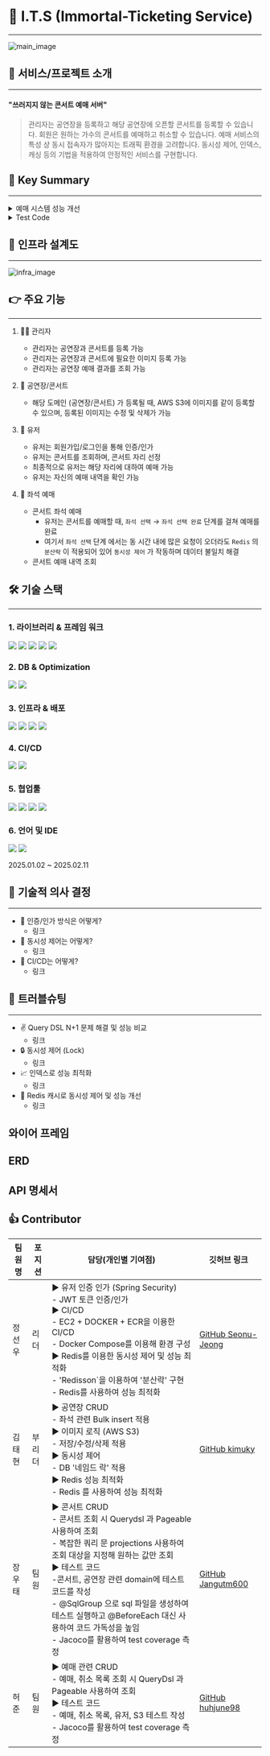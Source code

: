 # 🤖 I.T.S (Immortal-Ticketing  Service)

---
![main_image](/assets/main_image.jpg)

## 🌈 서비스/프로젝트 소개

---

#### "쓰러지지 않는 콘서트 예매 서버"

> 관리자는 공연장을 등록하고 해당 공연장에 오픈할 콘서트를 등록할 수 있습니다.
> 회원은 원하는 가수의 콘서트를 예매하고 취소할 수 있습니다.
> 예매 서비스의 특성 상 동시 접속자가 많아지는 트래픽 환경을 고려합니다.
> 동시성 제어, 인덱스, 캐싱 등의 기법을 적용하여 안정적인 서비스를 구현합니다.

## 🔑 Key Summary

---

<details>
<summary>예매 시스템 성능 개선</summary>
예매 시스템은 콘서트 티켓 예매 서버에서 핵심적인 기능이고 순간적으로 많은 트래픽을
처리해야하는 기능입니다.

예매 기능 중에 좌석을 임시 선택하는 부분이 병목 지점이 될 수 있음을 판단했고 단계적으로 성능을 개선했습니다.

성능테스트는 실제 환경과 유사하게 1초 동안 사용자가 같은 좌석을 예매하려는 상황을 가정하고 평균 응답 시간을
계산했습니다.

> 1. Redis 분산락으로 동시성 제어한 상태

![main_image](/assets/redis_image.png)

- 성능 개선 전 평균 응답 시간 2163ms

> 2. 예매 내역 테이블 인덱스 추가

![main_image](/assets/redis_with_index_image.png)

- 인덱스 설정 후 평균 응답 시간 1713ms
- 인덱스 설정 후 평균 응답 시간 20.80% 개선

> 3. Redis 분산락으로 동시성 제어한 상태

![main_image](/assets/redis_with_index_cache_image.png)

- Redis 캐시를 이용해서 개선 후 평균 응답 시간 20ms
- 인덱스 개선에서 평균 응답 시간 98.83% 개선
- 성능 개선 전보다 평균 응답 시간 99.08% 개선

</details>

<details>
<summary>Test Code</summary>

> 1. 목표

이번 프로젝트에서는 기존 코드의 안정성을 보장하고, 애플리케이션의 확장성을 고려하여 `Test Code` 작성을
중점적으로 진행하여 코드 변경 시 예상치 못한 오류를 사전에 방지하고 유지보수성을 높이는 것이 목표입니다.

> 2. Tools

- Junit 5
- Mockito
- Jacoco

> 3. SQL 파일 활용

```JAVA
SqlGroup( {
	@Sql(
		value = "/sql/domain/concert/repository/setup.sql",
		config = @SqlConfig(transactionMode = SqlConfig.TransactionMode.DEFAULT),
		executionPhase = Sql.ExecutionPhase.BEFORE_TEST_CLASS
	),
	@Sql(
		value = "/sql/domain/concert/repository/delete.sql",
		config = @SqlConfig(transactionMode = SqlConfig.TransactionMode.DEFAULT),
		executionPhase = Sql.ExecutionPhase.AFTER_TEST_CLASS
	)
})

@DataJpaTest
@AutoConfigureTestDatabase(replace = AutoConfigureTestDatabase.Replace.NONE)
class ConcertRepositoryTest {

	@Autowired
	private ConcertRepository concertRepository;

	@Autowired
	private ReservationRepository reservationRepository;
```

> 4. Code Coverage 측정

Code Coverage 를 통해서 기존 코드가 얼마나 안정적으로 운영되는지 알 수 있고,
작성된 코드의 양을 파악할 수 있는 장점에서 커버리지를 측정하였습니다.

- Code Coverage - 70% 달성
  ![main_image](/assets/jacoco_coverage_image.png)

</details>

## 🏢 인프라 설계도

---
![infra_image](/assets/infra_image.png)

## 👉 주요 기능

---

1. 👷‍♂️ 관리자
    - 관리자는 공연장과 콘서트를 등록 가능
    - 관리자는 공연장과 콘서트에 필요한 이미지 등록 가능
    - 관리자는 공연장 예매 결과를 조회 가능


2. 🎪 공연장/콘서트
    - 해당 도메인 (공연장/콘서트) 가 등록될 때, AWS S3에 이미지를 같이 등록할 수 있으며,
      등록된 이미지는 수정 및 삭제가 가능


3. 👦 유저
    - 유저는 회원가입/로그인을 통해 인증/인가
    - 유저는 콘서트를 조회하며, 콘서트 자리 선정
    - 최종적으로 유저는 해당 자리에 대하여 예매 가능
    - 유저는 자신의 예매 내역을 확인 가능


4. 🎫 좌석 예매
    - 콘서트 좌석 예매
        - 유저는 콘서트를 예매할 때, `좌석 선택` → `좌석 선택 완료` 단계를 걸쳐 예매를 완료
        - 여기서 `좌석 선택` 단계 에서는 동 시간 내에 많은 요청이 오더라도 `Redis` 의 `분산락`
          이 적용되어 있어 `동시성 제어` 가 작동하며 데이터 불일치 해결
    - 콘서트 예매 내역 조회

## 🛠 기술 스택

---

### 1. 라이브러리 & 프레임 워크

<img src="https://img.shields.io/badge/Spring boot-6DB33F?style=for-the-badge&logo=springboot&logoColor=white"> 
<img src="https://img.shields.io/badge/Spring Data jpa-6DB33F?style=for-the-badge&logo=&logoColor=white">
<img src="https://img.shields.io/badge/Spring Security-6DB33F?style=for-the-badge&logo=springsecurity&logoColor=white">
<img src="https://img.shields.io/badge/QueryDsl-2496ED?style=for-the-badge&logo=&logoColor=white">
<img src="https://img.shields.io/badge/Redisson-FF4438?style=for-the-badge&logo=&logoColor=white">

### 2. DB & Optimization

<img src="https://img.shields.io/badge/mysql-4479A1?style=for-the-badge&logo=mysql&logoColor=white">
<img src="https://img.shields.io/badge/Redis-FF4438?style=for-the-badge&logo=redis&logoColor=white"> 

### 3. 인프라 & 배포

<img src="https://img.shields.io/badge/amazon web Service-232F3E?style=for-the-badge&logo=amazonwebservices&logoColor=white"> 
<img src="https://img.shields.io/badge/Amazon%20EC2-FF9900?style=for-the-badge&logo=amazonec2&logoColor=white">
<img src="https://img.shields.io/badge/Amazon%20S3-FF9900?style=for-the-badge&logo=amazons3&logoColor=white">
<img src="https://img.shields.io/badge/Amazon%20RDS-527FFF?style=for-the-badge&logo=amazonrds&logoColor=white">

### 4. CI/CD

<img src="https://img.shields.io/badge/github actions-2088FF?style=for-the-badge&logo=githubactions&logoColor=white">
<img src="https://img.shields.io/badge/docker-2496ED?style=for-the-badge&logo=docker&logoColor=white">

### 5. 협업툴

<img src="https://img.shields.io/badge/github-%23121011.svg?style=for-the-badge&logo=github&logoColor=white">
<img src="https://img.shields.io/badge/Slack-4A154B?style=for-the-badge&logo=slack&logoColor=white">
<img src="https://img.shields.io/badge/miro-050038?style=for-the-badge&logo=miro&logoColor=white">
<img src="https://img.shields.io/badge/notion-000000?style=for-the-badge&logo=notion&logoColor=white">

### 6. 언어 및 IDE

<img src ="https://img.shields.io/badge/Java jdk 17-007396.svg?&style=for-the-badge&logo=Java&logoColor=white"/>  
<img src ="https://img.shields.io/badge/intellijidea-000000.svg?&style=for-the-badge&logo=intellijidea&logoColor=white"/>

2025.01.02 ~ 2025.02.11

## 💬 기술적 의사 결정

---

- 🚧 인증/인가 방식은 어떻게?
    - 링크
- 🔀 동시성 제어는 어떻게?
    - 링크
- 🐳 CI/CD는 어떻게?
    - 링크

## 📌 트러블슈팅

---

- ✌ Query DSL N+1 문제 해결 및 성능 비교
    - 링크
- 🔒 동시성 제어 (Lock)
    - 링크
- 📈 인덱스로 성능 최적화
    - 링크
- 🚀 Redis 캐시로 동시성 제어 및 성능 개선
    - 링크

## 와이어 프레임

## ERD

## API 명세서

## 👍 Contributor

| 팀원명 | 포지션 | 담당(개인별 기여점)                                                                                                                                                                                                                                                                 | 깃허브 링크                                               |
|-----|-----|-----------------------------------------------------------------------------------------------------------------------------------------------------------------------------------------------------------------------------------------------------------------------------|------------------------------------------------------|
| 정선우 | 리더  | ▶ 유저 인증 인가 (Spring Security)<br> - JWT 토큰 인증/인가<br>  ▶ CI/CD<br> - EC2 + DOCKER + ECR을 이용한 CI/CD<br> - Docker Compose를 이용해 환경 구성<br> ▶ Redis를 이용한 동시성 제어 및 성능 최적화<br> - 'Redisson`을 이용하여 '분산락' 구현<br> - Redis를 사용하여 성능 최적화                                                  | [GitHub Seonu-Jeong](https://github.com/Seonu-Jeong) |
| 김태현 | 부리더 | ▶ 공연장 CRUD<br> - 좌석 관련 Bulk insert 적용<br> ▶ 이미지 로직 (AWS S3)<br> - 저장/수정/삭제 적용<br> ▶ 동시성 제어<br> - DB '네임드 락' 적용<br> ▶ Redis 성능 최적화 <br> -  Redis 를 사용하여 성능 최적화<br>                                                                                                           | [GitHub kimuky](https://github.com/kimuky)           |
| 장우태 | 팀원  | ▶ 콘서트 CRUD<br> -  콘서트 조회 시 Querydsl 과 Pageable 사용하여 조회<br> - 복잡한 쿼리 문 projections 사용하여 조회 대상을 지정해 원하는 값만 조회<br>  ▶ 테스트 코드<br> -콘서트, 공연장 관련 domain에 테스트 코드를 작성<br> - @SqlGroup 으로  sql 파일을 생성하여  테스트 실행하고 @BeforeEach 대신 사용하여 코드 가독성을 높임<br> - Jacoco를 활용하여 test coverage 측정 | [GitHub Jangutm600](https://github.com/Jangutm600)   |
| 허준  | 팀원  | ▶ 예매 관련 CRUD<br> - 예매, 취소 목록 조회 시 QueryDsl 과 Pageable 사용하여 조회<br> ▶ 테스트 코드<br> -  예매, 취소 목록, 유저, S3  테스트 작성 <br> - Jacoco를 활용하여 test coverage 측정                                                                                                                            | [GitHub huhjune98](https://github.com/huhjune98)     |



